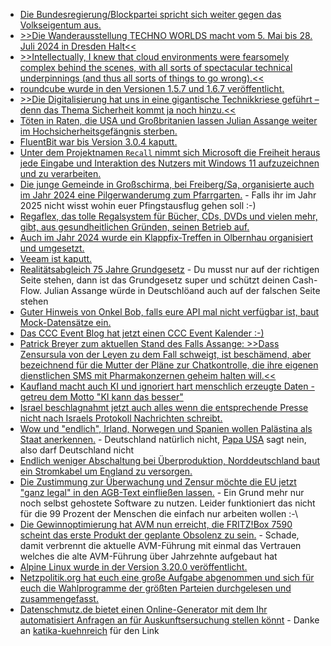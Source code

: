 * [Die Bundesregierung/Blockpartei spricht sich weiter gegen das Volkseigentum aus.](https://blog.fefe.de/?ts=98b73fdb)
* [>>Die Wanderausstellung TECHNO WORLDS macht vom 5. Mai bis 28. Juli 2024 in Dresden Halt<<](https://www.rave-strikes-back.de/?p=12295)
* [>>Intellectually, I knew that cloud environments were fearsomely complex behind the scenes, with all sorts of spectacular technical underpinnings (and thus all sorts of things to go wrong).<<](https://utcc.utoronto.ca/~cks/space/blog/tech/CloudNetworkHiddenComplexity)
* [roundcube wurde in den Versionen 1.5.7 und 1.6.7 veröffentlicht.](https://roundcube.net/news/2024/05/19/security-updates-1.6.7-and-1.5.7)
* [>>Die Digitalisierung hat uns in eine gigantische Technikkriese geführt – denn das Thema Sicherheit kommt ja noch hinzu.<<](https://www.borncity.com/blog/2024/05/20/ende-des-lebenszyklus-von-software-und-gerten-das-kernproblem/)
* [Töten in Raten, die USA und Großbritanien lassen Julian Assange weiter im Hochsicherheitsgefängnis sterben.](https://blog.fefe.de/?ts=98b580a9)
* [FluentBit war bis Version 3.0.4 kaputt.](https://www.bleepingcomputer.com/news/security/critical-fluent-bit-flaw-impacts-all-major-cloud-providers/)
* [Unter dem Projektnamen `Recall` nimmt sich Microsoft die Freiheit heraus jede Eingabe und Interaktion des Nutzers mit Windows 11 aufzuzeichnen und zu verarbeiten.](https://www.bleepingcomputer.com/news/microsoft/windows-11-recall-ai-feature-will-record-everything-you-do-on-your-pc/)
* [Die junge Gemeinde in Großschirma, bei Freiberg/Sa, organisierte auch im Jahr 2024 eine Pilgerwanderumg zum Pfarrgarten.](https://www.mdr.de/video/mdr-videos/a/video-825718.html) - Falls ihr im Jahr 2025 nicht wisst wohin euer Pfingstausflug gehen soll :-)
* [Regaflex, das tolle Regalsystem für Bücher, CDs, DVDs und vielen mehr, gibt, aus gesundheitlichen Gründen, seinen Betrieb auf.](https://www.regaflex.de/)
* [Auch im Jahr 2024 wurde ein Klappfix-Treffen in Olbernhau organisiert und umgesetzt.](https://www.ardmediathek.de/video/mdr-sachsenspiegel/ddr-nostalgie-klappfix-treffen-in-olbernhau/mdr-sachsen/Y3JpZDovL21kci5kZS9iZWl0cmFnL2Ntcy8yY2U4MGQzMi00ZmJiLTRiNTUtYmM1YS0wMTk2YWIzNjc5MTk)
* [Veeam ist kaputt.](https://www.bleepingcomputer.com/news/security/veeam-warns-of-critical-backup-enterprise-manager-auth-bypass-bug/)
* [Realitätsabgleich 75 Jahre Grundgesetz](https://maschinist.blog/2024/05/21/ja-lol-die-abwracker-feiern-die-kladde/) - Du musst nur auf der richtigen Seite stehen, dann ist das Grundgesetz super und schützt deinen Cash-Flow. Julian Assange würde in Deutschlöand auch auf der falschen Seite stehen
* [Guter Hinweis von Onkel Bob, falls eure API mal nicht verfügbar ist, baut Mock-Datensätze ein.](https://martinfowler.com/articles/data-fetch-spa.html#fallback-markup)
* [Das CCC Event Blog hat jetzt einen CCC Event Kalender :-)](https://events.ccc.de/2024/05/21/event-calendar/)
* [Patrick Breyer zum aktuellen Stand des Falls Assange: >>Dass Zensursula von der Leyen zu dem Fall schweigt, ist beschämend, aber bezeichnend für die Mutter der Pläne zur Chatkontrolle, die ihre eigenen dienstlichen SMS mit Pharmakonzernen geheim halten will.<<](https://www.patrick-breyer.de/piraten-europaabgeordneter-zu-assange-urteil-whistleblower-ermutigen-statt-sie-mundtot-zu-machen/)
* [Kaufland macht auch KI und ignoriert hart menschlich erzeugte Daten - getreu dem Motto "KI kann das besser"](https://blog.fefe.de/?ts=98b2256f)
* [Israel beschlagnahmt jetzt auch alles wenn die entsprechende Presse nicht nach Israels Protokoll Nachrichten schreibt.](https://blog.fefe.de/?ts=98b22461)
* [Wow und "endlich", Irland, Norwegen und Spanien wollen Palästina als Staat anerkennen.](https://blog.fefe.de/?ts=98b314d7) - Deutschland natürlich nicht, [Papa USA](https://de.wikipedia.org/wiki/Internationale_Anerkennung_des_Staates_Pal%C3%A4stina#Nichtanerkennung) sagt nein, also darf Deutschland nicht
* [Endlich weniger Abschaltung bei Überproduktion, Norddeutschland baut ein Stromkabel um England zu versorgen.](https://blog.fefe.de/?ts=98b32c3b)
* [Die Zustimmung zur Überwachung und Zensur möchte die EU jetzt "ganz legal" in den AGB-Text einfließen lassen.](https://blog.fefe.de/?ts=98b32679) - Ein Grund mehr nur noch selbst gehostete Software zu nutzen. Leider funktioniert das nicht für die 99 Prozent der Menschen die einfach nur arbeiten wollen :-\
* [Die Gewinnoptimierung hat AVM nun erreicht, die FRITZ!Box 7590 scheint das erste Produkt der geplante Obsolenz zu sein.](https://www.borncity.com/blog/2024/05/23/fritzbox-7590-es-stirbt-das-2-4-ghz-wlan/) - Schade, damit verbrennt die aktuelle AVM-Führung mit einmal das Vertrauen welches die alte AVM-Führung über Jahrzehnte aufgebaut hat
* [Alpine Linux wurde in der Version 3.20.0 veröffentlicht.](https://lwn.net/Articles/974576/)
* [Netzpolitik.org hat euch eine große Aufgabe abgenommen und sich für euch die Wahlprogramme der größten Parteien durchgelesen und zusammengefasst.](https://netzpolitik.org/2024/europawahl-2024-was-in-den-wahlprogrammen-steht/)
* [Datenschmutz.de bietet einen Online-Generator mit dem Ihr automatisiert Anfragen an für Auskunftsersuchung stellen könnt](https://datenschmutz.de/cgi-bin/auskunft) - Danke an [katika-kuehnreich](https://katika-kuehnreich.com/blog/2024/05/22/wie-viel-recht-auf-informationelle-selbstbestimmung-ist-noch-lebbar/) für den Link
